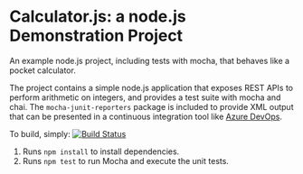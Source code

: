 Calculator.js: a node.js Demonstration Project
==============================================
An example node.js project, including tests with mocha, that behaves like
a pocket calculator.

The project contains a simple node.js application that exposes REST APIs
to perform arithmetic on integers, and provides a test suite with mocha
and chai.  The `mocha-junit-reporters` package is included to provide XML
output that can be presented in a continuous integration tool like
[Azure DevOps](https://azure.com/devops).

To build, simply:
[![Build Status](https://dev.azure.com/surya2db/AZ400Repo/_apis/build/status/surya2db.calculator?branchName=master)](https://dev.azure.com/surya2db/AZ400Repo/_build/latest?definitionId=4&branchName=master)
1. Runs `npm install` to install dependencies.
2. Runs `npm test` to run Mocha and execute the unit tests.

